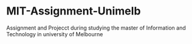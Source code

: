 # MIT-Assignment-Unimelb
 Assignment and Projecct during studying the master of Information and Technology in university of Melbourne
